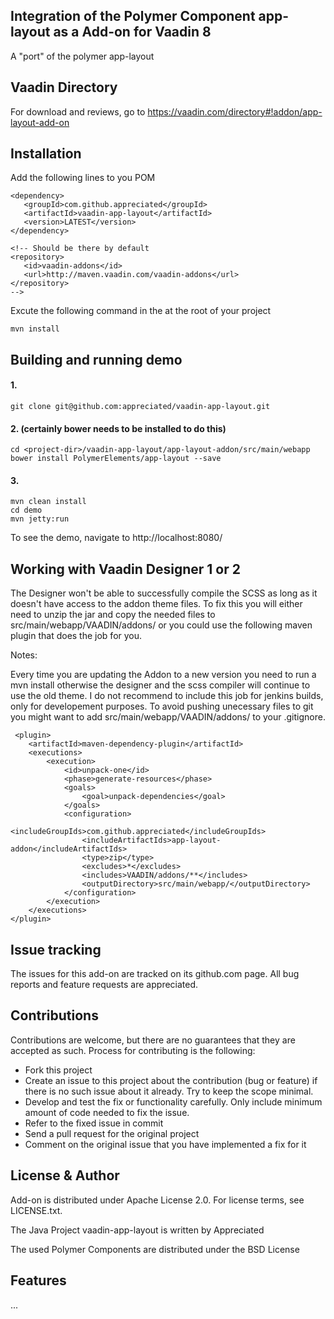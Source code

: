 ## Integration of the Polymer Component app-layout as a Add-on for Vaadin 8
A "port" of the polymer app-layout

## Vaadin Directory

For download and reviews, go to https://vaadin.com/directory#!addon/app-layout-add-on

## Installation

Add the following lines to you POM
```
<dependency>
   <groupId>com.github.appreciated</groupId>
   <artifactId>vaadin-app-layout</artifactId>
   <version>LATEST</version>
</dependency>

<!-- Should be there by default
<repository>
   <id>vaadin-addons</id>
   <url>http://maven.vaadin.com/vaadin-addons</url>
</repository> 
--> 
```

Excute the following command in the at the root of your project
```
mvn install
```

## Building and running demo

#### 1. 

```
git clone git@github.com:appreciated/vaadin-app-layout.git
```
#### 2. (certainly bower needs to be installed to do this)

```
cd <project-dir>/vaadin-app-layout/app-layout-addon/src/main/webapp
bower install PolymerElements/app-layout --save
```
#### 3. 

```
mvn clean install
cd demo
mvn jetty:run
```

To see the demo, navigate to http://localhost:8080/

## Working with Vaadin Designer 1 or 2

The Designer won't be able to successfully compile the SCSS as long as it doesn't have access to the addon theme files. To fix this you will either need to unzip the jar and copy the needed files to src/main/webapp/VAADIN/addons/ or you could use the following maven plugin that does the job for you.

Notes:

Every time you are updating the Addon to a new version you need to run a mvn install otherwise the designer and the scss compiler will continue to use the old theme.
I do not recommend to include this job for jenkins builds, only for developement purposes.
To avoid pushing unecessary files to git you might want to add src/main/webapp/VAADIN/addons/ to your .gitignore.
````
 <plugin>
    <artifactId>maven-dependency-plugin</artifactId>
    <executions>
        <execution>
            <id>unpack-one</id>
            <phase>generate-resources</phase>
            <goals>
                <goal>unpack-dependencies</goal>
            </goals>
            <configuration>
                <includeGroupIds>com.github.appreciated</includeGroupIds>
                <includeArtifactIds>app-layout-addon</includeArtifactIds>
                <type>zip</type>
                <excludes>*</excludes>
                <includes>VAADIN/addons/**</includes>
                <outputDirectory>src/main/webapp/</outputDirectory>
            </configuration>
        </execution>
    </executions>
</plugin>
````

## Issue tracking

The issues for this add-on are tracked on its github.com page. All bug reports and feature requests are appreciated. 

## Contributions

Contributions are welcome, but there are no guarantees that they are accepted as such. Process for contributing is the following:
- Fork this project
- Create an issue to this project about the contribution (bug or feature) if there is no such issue about it already. Try to keep the scope minimal.
- Develop and test the fix or functionality carefully. Only include minimum amount of code needed to fix the issue.
- Refer to the fixed issue in commit
- Send a pull request for the original project
- Comment on the original issue that you have implemented a fix for it

## License & Author

Add-on is distributed under Apache License 2.0. For license terms, see LICENSE.txt.

The Java Project vaadin-app-layout is written by Appreciated 

The used Polymer Components are distributed under the BSD License

## Features

...
